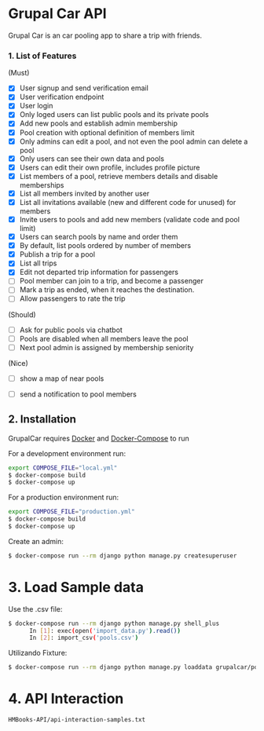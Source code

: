 # Grupal Car API

Grupal Car is an car pooling app to share a trip with friends.

### 1. List of Features 
  (Must)
  - [X] User signup and send verification email
  - [X] User verification endpoint
  - [X] User login
  - [X] Only loged users can list public pools and its private pools
  - [X] Add new pools and establish admin membership
  - [X] Pool creation with optional definition of members limit
  - [X] Only admins can edit a pool, and not even the pool admin can delete a pool
  - [X] Only users can see their own data and pools
  - [X] Users can edit their own profile, includes profile picture
  - [X] List members of a pool, retrieve members details and disable memberships
  - [X] List all members invited by another user
  - [X] List all invitations available (new and different code for unused) for members 
  - [X] Invite users to pools and add new members (validate code and pool limit)
  - [X] Users can search pools by name and order them
  - [X] By default, list pools ordered by number of members
  - [X] Publish a trip for a pool
  - [X] List all trips
  - [X] Edit not departed trip information for passengers
  - [ ] Pool member can join to a trip, and become a passenger
  - [ ] Mark a trip as ended, when it reaches the destination.
  - [ ] Allow passengers to rate the trip

  (Should) 
  - [ ] Ask for public pools via chatbot
  - [ ] Pools are disabled when all members leave the pool
  - [ ] Next pool admin is assigned by membership seniority

  (Nice)
  - [ ] show a map of near pools
  - [ ] send a notification to pool members



## 2. Installation
  GrupalCar requires [Docker](https://www.docker.com/) and [Docker-Compose](https://docs.docker.com/compose/) to run

  For a development environment run:  

  ```sh
  export COMPOSE_FILE="local.yml"
  $ docker-compose build
  $ docker-compose up
  ```

  For a production environment run:

  ```sh
  export COMPOSE_FILE="production.yml"
  $ docker-compose build
  $ docker-compose up
  ```  

  Create an admin:

  ```sh
  $ docker-compose run --rm django python manage.py createsuperuser
  ```

# 3. Load Sample data

  Use the .csv file:

  ```sh
  $ docker-compose run --rm django python manage.py shell_plus
        In [1]: exec(open('import_data.py').read())     
        In [2]: import_csv('pools.csv') 
  ```

  Utilizando Fixture:

  ```sh
  $ docker-compose run --rm django python manage.py loaddata grupalcar/pools/fixtures/pools.json
  ```

# 4. API Interaction
    HMBooks-API/api-interaction-samples.txt